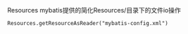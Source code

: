 Resources
mybatis提供的简化Resources/目录下的文件io操作

```
Resources.getResourceAsReader("mybatis-config.xml")
```

